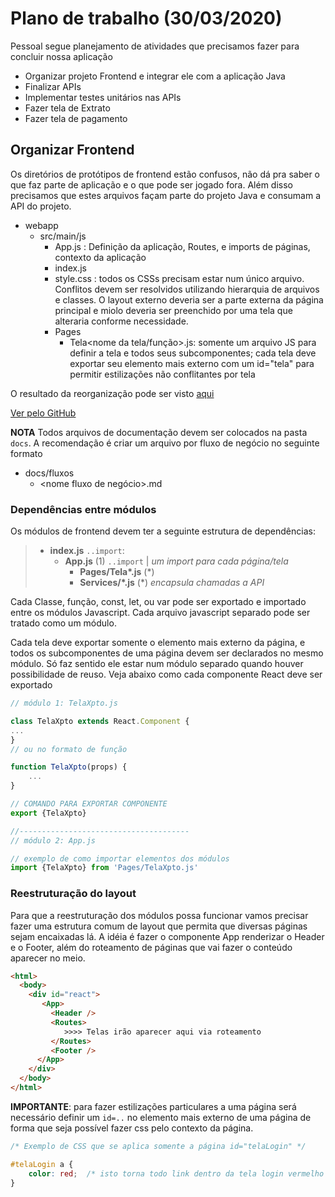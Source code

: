# Plano de trabalho (30/03/2020)

Pessoal segue planejamento de atividades que precisamos fazer para concluir nossa aplicação

  - Organizar projeto Frontend e integrar ele com a aplicação Java
  - Finalizar APIs
  - Implementar testes unitários nas APIs
  - Fazer tela de Extrato
  - Fazer tela de pagamento


## Organizar Frontend

Os diretórios de protótipos de frontend estão confusos, não dá pra saber o que faz parte de aplicação e o que pode ser jogado fora. Além disso precisamos que estes arquivos façam parte do projeto Java e consumam a API do projeto.

- webapp
  - src/main/js
    - App.js : Definição da aplicação, Routes, e imports de páginas, contexto da aplicação
    - index.js
    - style.css : todos os CSSs precisam estar num único arquivo. Conflitos devem ser resolvidos utilizando hierarquia de arquivos e classes. O layout externo deveria ser a parte externa da página principal e miolo deveria ser preenchido por uma tela que alteraria conforme necessidade.
    - Pages
      - Tela<nome da tela/função>.js: somente um arquivo JS para definir a tela e todos seus subcomponentes; cada tela deve exportar seu elemento mais externo com um id="tela<NomeTela>" para permitir estilizações não conflitantes por tela 

O resultado da reorganização pode ser visto [aqui](./reorganizacao_front.html)
 
[Ver pelo GitHub](https://htmlpreview.github.io/?https://github.com/murilothink/comanda-blue/blob/master/docs/reorganizacao_front.html)

**NOTA**
Todos arquivos de documentação devem ser colocados na pasta `docs`. A recomendação é criar um arquivo por fluxo de negócio no seguinte formato

 - docs/fluxos
   - <nome fluxo de negócio>.md   

### Dependências entre módulos

Os módulos de frontend devem ter a seguinte estrutura de dependências:

> - **index.js**  `..import`:
>   - **App.js** (1) `..import` | _um import para cada página/tela_
>     - **Pages/Tela\*.js** (\*)  
>     - **Services/\*.js** (\*)  _encapsula chamadas a API_ 

Cada Classe, função, const, let, ou var pode ser exportado e importado entre os módulos Javascript. Cada arquivo javascript separado pode ser tratado como um módulo. 

Cada tela deve exportar somente o elemento mais externo da página, e todos os subcomponentes de uma página devem ser declarados no mesmo módulo. Só faz sentido ele estar num módulo separado quando houver possibilidade de reuso. Veja abaixo como cada componente React deve ser exportado

```js
// módulo 1: TelaXpto.js

class TelaXpto extends React.Component {
...
}    
// ou no formato de função

function TelaXpto(props) {
    ...
}

// COMANDO PARA EXPORTAR COMPONENTE
export {TelaXpto}

//--------------------------------------
// módulo 2: App.js

// exemplo de como importar elementos dos módulos
import {TelaXpto} from 'Pages/TelaXpto.js'

```

### Reestruturação do layout
Para que a reestruturação dos módulos possa funcionar vamos precisar fazer uma estrutura comum de layout que permita que diversas páginas sejam encaixadas lá.
A idéia é fazer o componente App renderizar o Header e o Footer, além do roteamento de páginas que vai fazer o conteúdo aparecer no meio.

```html
<html>
  <body>
    <div id="react">
       <App>
         <Header />
         <Routes>
            >>>> Telas irão aparecer aqui via roteamento
         </Routes>
         <Footer />
      </App>
    </div>
  </body>
</html>     
```

**IMPORTANTE**: para fazer estilizações particulares a uma página será necessário definir um  `id=..` no elemento mais externo de uma página de forma que seja possível fazer css pelo contexto da página.

```css
/* Exemplo de CSS que se aplica somente a página id="telaLogin" */

#telaLogin a {
    color: red;  /* isto torna todo link dentro da tela login vermelho */
}
```